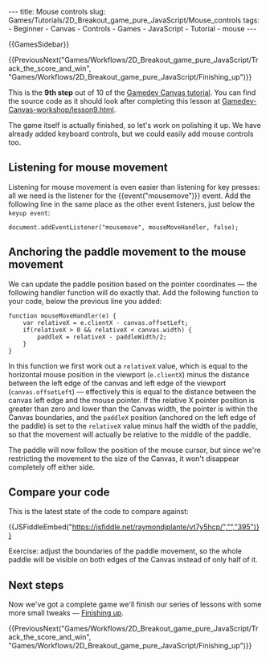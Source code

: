 --- title: Mouse controls slug: Games/Tutorials/2D_Breakout_game_pure_JavaScript/Mouse_controls tags: - Beginner - Canvas - Controls - Games - JavaScript - Tutorial - mouse ---

{{GamesSidebar}}

{{PreviousNext("Games/Workflows/2D\_Breakout\_game\_pure\_JavaScript/Track\_the\_score\_and\_win", "Games/Workflows/2D\_Breakout\_game\_pure\_JavaScript/Finishing\_up")}}

This is the **9th step** out of 10 of the [Gamedev Canvas tutorial](/en-US/docs/Games/Tutorials/2D_Breakout_game_pure_JavaScript). You can find the source code as it should look after completing this lesson at [Gamedev-Canvas-workshop/lesson9.html](https://github.com/end3r/Gamedev-Canvas-workshop/blob/gh-pages/lesson09.html).

<span class="seoSummary">The game itself is actually finished, so let's work on polishing it up. We have already added keyboard controls, but we could easily add mouse controls too.</span>

## Listening for mouse movement

Listening for mouse movement is even easier than listening for key presses: all we need is the listener for the {{event("mousemove")}} event. Add the following line in the same place as the other event listeners, just below the `keyup event`:

    document.addEventListener("mousemove", mouseMoveHandler, false);

## Anchoring the paddle movement to the mouse movement

We can update the paddle position based on the pointer coordinates — the following handler function will do exactly that. Add the following function to your code, below the previous line you added:

    function mouseMoveHandler(e) {
        var relativeX = e.clientX - canvas.offsetLeft;
        if(relativeX > 0 && relativeX < canvas.width) {
            paddleX = relativeX - paddleWidth/2;
        }
    }

In this function we first work out a `relativeX` value, which is equal to the horizontal mouse position in the viewport (`e.clientX`) minus the distance between the left edge of the canvas and left edge of the viewport (`canvas.offsetLeft`) — effectively this is equal to the distance between the canvas left edge and the mouse pointer. If the relative X pointer position is greater than zero and lower than the Canvas width, the pointer is within the Canvas boundaries, and the `paddleX` position (anchored on the left edge of the paddle) is set to the `relativeX` value minus half the width of the paddle, so that the movement will actually be relative to the middle of the paddle.

The paddle will now follow the position of the mouse cursor, but since we're restricting the movement to the size of the Canvas, it won't disappear completely off either side.

## Compare your code

This is the latest state of the code to compare against:

{{JSFiddleEmbed("https://jsfiddle.net/raymondjplante/vt7y5hcp/","","395")}}

Exercise: adjust the boundaries of the paddle movement, so the whole paddle will be visible on both edges of the Canvas instead of only half of it.

## Next steps

Now we've got a complete game we'll finish our series of lessons with some more small tweaks — [Finishing up](/en-US/docs/Games/Tutorials/2D_Breakout_game_pure_JavaScript/Finishing_up).

{{PreviousNext("Games/Workflows/2D\_Breakout\_game\_pure\_JavaScript/Track\_the\_score\_and\_win", "Games/Workflows/2D\_Breakout\_game\_pure\_JavaScript/Finishing\_up")}}
